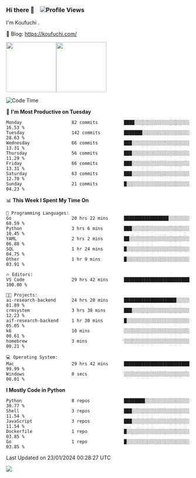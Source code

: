 ### Hi there 👋 &nbsp;&nbsp; ![Profile Views](https://komarev.com/ghpvc/?username=Koufuchi&base=200)

I'm Koufuchi . 

📔 Blog: <https://koufuchi.com/>

<img align="" height="137px" src="https://github-readme-stats-seven-nu-30.vercel.app/api?username=Koufuchi&hide=issues,contribs&show_icons=true&line_height=21&theme=radical&locale=en" /><img align="" height="137px" src="https://github-readme-stats-seven-nu-30.vercel.app/api/top-langs/?username=Koufuchi&layout=compact&hide=blade,html,css,pug,scss&theme=radical&locale=en" />

<!--START_SECTION:waka-->
![Code Time](http://img.shields.io/badge/Code%20Time-294%20hrs%2043%20mins-blue)

📅 **I'm Most Productive on Tuesday** 

```text
Monday                   82 commits          ████░░░░░░░░░░░░░░░░░░░░░   16.53 % 
Tuesday                  142 commits         ███████░░░░░░░░░░░░░░░░░░   28.63 % 
Wednesday                66 commits          ███░░░░░░░░░░░░░░░░░░░░░░   13.31 % 
Thursday                 56 commits          ███░░░░░░░░░░░░░░░░░░░░░░   11.29 % 
Friday                   66 commits          ███░░░░░░░░░░░░░░░░░░░░░░   13.31 % 
Saturday                 63 commits          ███░░░░░░░░░░░░░░░░░░░░░░   12.70 % 
Sunday                   21 commits          █░░░░░░░░░░░░░░░░░░░░░░░░   04.23 % 
```


📊 **This Week I Spent My Time On** 

```text
💬 Programming Languages: 
Go                       20 hrs 22 mins      █████████████████░░░░░░░░   68.59 % 
Python                   3 hrs 6 mins        ███░░░░░░░░░░░░░░░░░░░░░░   10.45 % 
YAML                     2 hrs 2 mins        ██░░░░░░░░░░░░░░░░░░░░░░░   06.88 % 
SQL                      1 hr 24 mins        █░░░░░░░░░░░░░░░░░░░░░░░░   04.75 % 
Other                    1 hr 9 mins         █░░░░░░░░░░░░░░░░░░░░░░░░   03.91 % 

🔥 Editors: 
VS Code                  29 hrs 42 mins      █████████████████████████   100.00 % 

🐱‍💻 Projects: 
ai-research-backend      24 hrs 20 mins      ████████████████████░░░░░   81.89 % 
crmsystem                3 hrs 38 mins       ███░░░░░░░░░░░░░░░░░░░░░░   12.23 % 
aif-research-backend     1 hr 30 mins        █░░░░░░░░░░░░░░░░░░░░░░░░   05.05 % 
k6                       10 mins             ░░░░░░░░░░░░░░░░░░░░░░░░░   00.61 % 
homebrew                 3 mins              ░░░░░░░░░░░░░░░░░░░░░░░░░   00.21 % 

💻 Operating System: 
Mac                      29 hrs 42 mins      █████████████████████████   99.99 % 
Windows                  0 secs              ░░░░░░░░░░░░░░░░░░░░░░░░░   00.01 % 
```

**I Mostly Code in Python** 

```text
Python                   8 repos             ████████░░░░░░░░░░░░░░░░░   30.77 % 
Shell                    3 repos             ███░░░░░░░░░░░░░░░░░░░░░░   11.54 % 
JavaScript               3 repos             ███░░░░░░░░░░░░░░░░░░░░░░   11.54 % 
Dockerfile               1 repo              █░░░░░░░░░░░░░░░░░░░░░░░░   03.85 % 
Go                       1 repo              █░░░░░░░░░░░░░░░░░░░░░░░░   03.85 % 
```




 Last Updated on 23/01/2024 00:28:27 UTC
<!--END_SECTION:waka-->

![](https://hit.yhype.me/github/profile?user_id=46078832)
